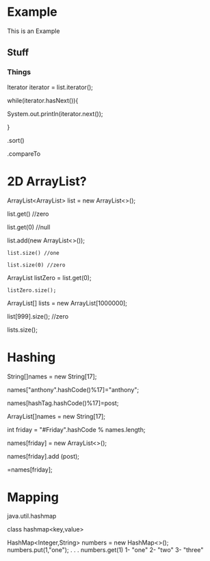 # Example
This is an Example

## Stuff

### Things


Iterator<String> iterator = list.iterator();

while(iterator.hasNext()){

  System.out.println(iterator.next());

}

.sort()

.compareTo


# 2D ArrayList?

ArrayList<ArrayList<String>> list = new ArrayList<>();

  list.get() //zero

  list.get(0) //null

  list.add(new ArrayList<>());

    list.size() //one

    list.size(0) //zero

  ArrayList<String> listZero = list.get(0);

    listZero.size();

ArrayList<String>[] lists = new ArrayList[1000000];

  list[999].size(); //zero

  lists.size();

# Hashing

String[]names = new String[17];

names["anthony".hashCode()%17]="anthony";

names[hashTag.hashCode()%17]=post;

ArrayList<String>[]names = new String[17];

int friday = "#Friday".hashCode % names.length;

names[friday] = new ArrayList<>();

names[friday].add (post);

=names[friday];

# Mapping

java.util.hashmap

class hashmap<key,value>

HashMap<Integer,String> numbers = new HashMap<>();
  numbers.put(1,"one");
  .
  .
  .
    numbers.get(1)
1- "one"
2- "two"
3- "three"

